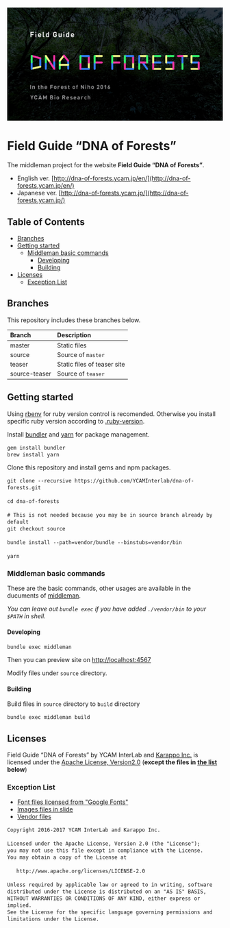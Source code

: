 ![](./source/dna-of-forests/img/share-en.png)

# Field Guide “DNA of Forests”

The middleman project for the website **Field Guide “DNA of Forests”**.

- English ver. [http://dna-of-forests.ycam.jp/en/](http://dna-of-forests.ycam.jp/en/)
- Japanese ver. [http://dna-of-forests.ycam.jp/](http://dna-of-forests.ycam.jp/)

## Table of Contents

<!-- MarkdownTOC depth="0" bracket="round" autolink="true" -->

- [Branches](#branches)
- [Getting started](#getting-started)
  - [Middleman basic commands](#middleman-basic-commands)
    - [Developing](#developing)
    - [Building](#building)
- [Licenses](#licenses)
  - [Exception List](#exception-list)

<!-- /MarkdownTOC -->


## Branches

This repository includes these branches below.

| Branch        | Description                 |
|:--------------|:----------------------------|
| master        | Static files                |
| source        | Source of `master`          |
| teaser        | Static files of teaser site |
| source-teaser | Source of `teaser`          |

## Getting started

Using [rbenv](https://github.com/rbenv/rbenv) for ruby version control is recomended.
Otherwise you install specific ruby version according to [.ruby-version](https://github.com/YCAMInterlab/dna-of-forests/blob/source/.ruby-version).

Install [bundler](http://bundler.io/) and [yarn](https://yarnpkg.com/en/) for package management.

```
gem install bundler
brew install yarn
```

Clone this repository and install gems and npm packages.

```
git clone --recursive https://github.com/YCAMInterlab/dna-of-forests.git

cd dna-of-forests

# This is not needed because you may be in source branch already by default
git checkout source

bundle install --path=vendor/bundle --binstubs=vendor/bin

yarn
```

### Middleman basic commands

These are the basic commands, other usages are available in the ducuments of [middleman](https://middlemanapp.com/).

*You can leave out `bundle exec` if you have added `./vendor/bin` to your `$PATH` in shell.*

#### Developing

```
bundle exec middleman
```

Then you can preview site on [http://localhost:4567](http://localhost:4567)

Modify files under `source` directory.


#### Building

Build files in `source` directory to `build` directory

```
bundle exec middleman build
```

## Licenses

Field Guide “DNA of Forests” by YCAM InterLab and [Karappo Inc.](http://karappo.net) is licensed under the [Apache License, Version2.0](http://www.apache.org/licenses/LICENSE-2.0.html) (**except the files in [the list](#exception-list) below**)

### Exception List

- [Font files licensed from "Google Fonts"](https://github.com/YCAMInterlab/dna-of-forests/tree/source/source/dna-of-forests/font)
- [Images files in slide](https://github.com/YCAMInterlab/dna-of-forests/tree/source/source/dna-of-forests/img/about/slides)
- [Vendor files](https://github.com/YCAMInterlab/dna-of-forests/tree/source/source/dna-of-forests/vendor)

```
Copyright 2016-2017 YCAM InterLab and Karappo Inc.

Licensed under the Apache License, Version 2.0 (the "License");
you may not use this file except in compliance with the License.
You may obtain a copy of the License at

   http://www.apache.org/licenses/LICENSE-2.0

Unless required by applicable law or agreed to in writing, software
distributed under the License is distributed on an "AS IS" BASIS,
WITHOUT WARRANTIES OR CONDITIONS OF ANY KIND, either express or implied.
See the License for the specific language governing permissions and
limitations under the License.
```
